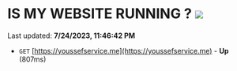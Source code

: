 # IS MY WEBSITE RUNNING ? [![](https://img.shields.io/static/v1?label=Sponsor&message=%E2%9D%A4&logo=GitHub&color=%23fe8e86)](https://github.com/sponsors/<username>)

Last updated: **7/24/2023, 11:46:42 PM**

- `GET` [https://youssefservice.me](https://youssefservice.me) - **Up** (807ms)
